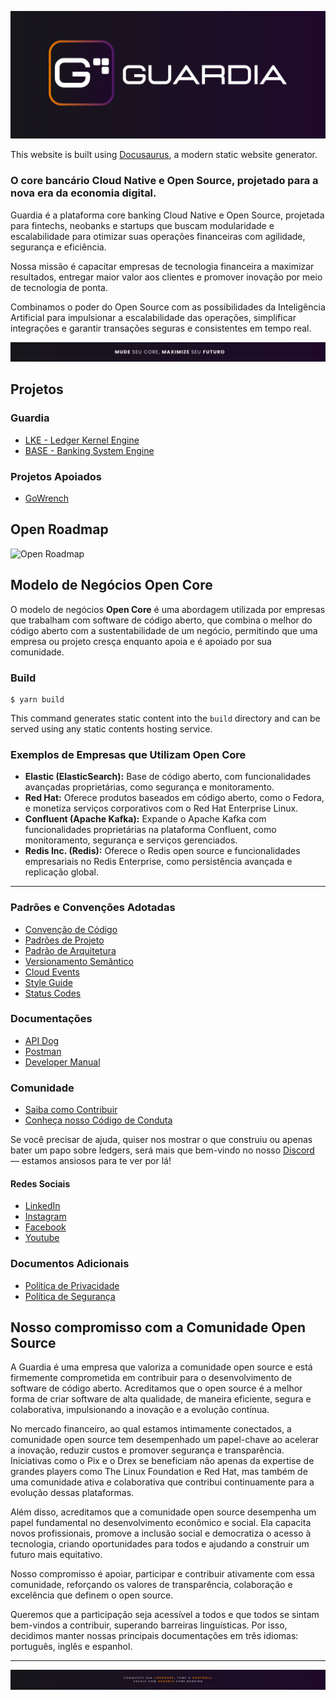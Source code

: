 ![main-cover](./portal/assets/banners/main-banner.png)

This website is built using [Docusaurus](https://docusaurus.io/), a modern static website generator.

### O core bancário Cloud Native e Open Source, projetado para a nova era da economia digital.

Guardia é a plataforma core banking Cloud Native e Open Source, projetada para fintechs, neobanks e startups que buscam modularidade e escalabilidade para otimizar suas operações financeiras com agilidade, segurança e eficiência.
  
Nossa missão é capacitar empresas de tecnologia financeira a maximizar resultados, entregar maior valor aos clientes e promover inovação por meio de tecnologia de ponta.

Combinamos o poder do Open Source com as possibilidades da Inteligência Artificial para impulsionar a escalabilidade das operações, simplificar integrações e garantir transações seguras e consistentes em tempo real.

![maximize-your-future](./portal/assets/banners/pt-br/maximize-your-future.png)

## Projetos

### Guardia

- [LKE - Ledger Kernel Engine](https://github.com/guardia-lke)
- [BASE - Banking System Engine](https://github.com/guardia-base)

### Projetos Apoiados

- [GoWrench](https://github.com/WrenchApps/GoWrench)


## Open Roadmap

![Open Roadmap](./portal/assets/open-roadmap.svg "Open Roadmap")



## Modelo de Negócios Open Core

O modelo de negócios **Open Core** é uma abordagem utilizada por empresas que trabalham com software de código aberto, que combina o melhor do código aberto com a sustentabilidade de um negócio, permitindo que uma empresa ou projeto cresça enquanto apoia e é apoiado por sua comunidade.

### Build

```
$ yarn build
```

This command generates static content into the `build` directory and can be served using any static contents hosting service.

### **Exemplos de Empresas que Utilizam Open Core**

- **Elastic (ElasticSearch):** Base de código aberto, com funcionalidades avançadas proprietárias, como segurança e monitoramento.  
- **Red Hat:** Oferece produtos baseados em código aberto, como o Fedora, e monetiza serviços corporativos com o Red Hat Enterprise Linux.  
- **Confluent (Apache Kafka):** Expande o Apache Kafka com funcionalidades proprietárias na plataforma Confluent, como monitoramento, segurança e serviços gerenciados.  
- **Redis Inc. (Redis):** Oferece o Redis open source e funcionalidades empresariais no Redis Enterprise, como persistência avançada e replicação global.  

---

### **Padrões e Convenções Adotadas**

- [Convenção de Código](./specifications/pt-BR/CODE_CONVENTIONS.md)
- [Padrões de Projeto](./specifications/pt-BR/PROJECT_PATTERNS.md)  
- [Padrão de Arquitetura](./specifications/pt-BR/ARCHITECTURE_PATTERN.md)  
- [Versionamento Semântico](./specifications/pt-BR/SEMANTIC_VERSIONING.md)  
- [Cloud Events](./specifications/pt-BR/CLOUD_EVENTS.md)  
- [Style Guide](./specifications/pt-BR/API_STYLE_GUIDE.md)
- [Status Codes](./specifications/pt-BR/STATUS_CODE.md)


### **Documentações**

- [API Dog](https://docs.guardia.finance)  
- [Postman](https://postman.guardia.finance)  
- [Developer Manual](./DEVELOPER_MANUAL.md)  

### **Comunidade**

- [Saiba como Contribuir](./CONTRIBUTING.md)  
- [Conheça nosso Código de Conduta](./CODE_OF_CONDUCT.md)  

Se você precisar de ajuda, quiser nos mostrar o que construiu ou apenas bater um papo sobre ledgers, será mais que bem-vindo no nosso [Discord](#) — estamos ansiosos para te ver por lá!

#### Redes Sociais

- [LinkedIn](https://www.linkedin.com/company/guardiafinance)
- [Instagram](https://www.instagram.com/guardiafinance)
- [Facebook](https://www.facebook.com/guardiafinance)
- [Youtube](https://www.youtube.com/channel/@guardiafinance)

### **Documentos Adicionais**

- [Política de Privacidade](./docs/pt-BR/PRIVACY_POLICY.md)  
- [Política de Segurança](./docs/pt-BR/SECURITY.md )  


## Nosso compromisso com a Comunidade Open Source

A Guardia é uma empresa que valoriza a comunidade open source e está firmemente comprometida em contribuir para o desenvolvimento de software de código aberto. Acreditamos que o open source é a melhor forma de criar software de alta qualidade, de maneira eficiente, segura e colaborativa, impulsionando a inovação e a evolução contínua.

No mercado financeiro, ao qual estamos intimamente conectados, a comunidade open source tem desempenhado um papel-chave ao acelerar a inovação, reduzir custos e promover segurança e transparência. Iniciativas como o Pix e o Drex se beneficiam não apenas da expertise de grandes players como The Linux Foundation e Red Hat, mas também de uma comunidade ativa e colaborativa que contribui continuamente para a evolução dessas plataformas.

Além disso, acreditamos que a comunidade open source desempenha um papel fundamental no desenvolvimento econômico e social. Ela capacita novos profissionais, promove a inclusão social e democratiza o acesso à tecnologia, criando oportunidades para todos e ajudando a construir um futuro mais equitativo.

Nosso compromisso é apoiar, participar e contribuir ativamente com essa comunidade, reforçando os valores de transparência, colaboração e excelência que definem o open source.

Queremos que a participação seja acessível a todos e que todos se sintam bem-vindos a contribuir, superando barreiras linguísticas. Por isso, decidimos manter nossas principais documentações em três idiomas: português, inglês e espanhol.

---

![own-your-freedom](./portal/assets/banners/pt-br/own-your-freedom.png)